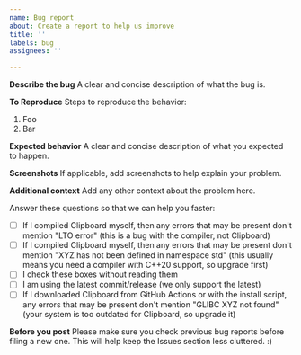 ```yaml
---
name: Bug report
about: Create a report to help us improve
title: ''
labels: bug
assignees: ''

---
```


**Describe the bug**
A clear and concise description of what the bug is.

**To Reproduce**
Steps to reproduce the behavior:
1. Foo
2. Bar

**Expected behavior**
A clear and concise description of what you expected to happen.

**Screenshots**
If applicable, add screenshots to help explain your problem.

**Additional context**
Add any other context about the problem here.

Answer these questions so that we can help you faster:
- [ ] If I compiled Clipboard myself, then any errors that may be present don't mention "LTO error" (this is a bug with the compiler, not Clipboard)
- [ ] If I compiled Clipboard myself, then any errors that may be present don't mention "XYZ has not been defined in namespace std" (this usually means you need a compiler with C++20 support, so upgrade first)
- [ ] I check these boxes without reading them
- [ ] I am using the latest commit/release (we only support the latest)
- [ ] If I downloaded Clipboard from GitHub Actions or with the install script, any errors that may be present don't mention "GLIBC XYZ not found" (your system is too outdated for Clipboard, so upgrade it)

**Before you post**
Please make sure you check previous bug reports before filing a new one.
This will help keep the Issues section less cluttered. :)
